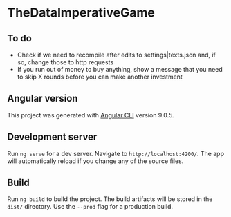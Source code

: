 # TheDataImperativeGame

## To do

* Check if we need to recompile after edits to settings|texts.json and, if so, change those to http requests 
* If you run out of money to buy anything, show a message that you need to skip X rounds before you can make another investment

## Angular version

This project was generated with [Angular CLI](https://github.com/angular/angular-cli) version 9.0.5.

## Development server

Run `ng serve` for a dev server. Navigate to `http://localhost:4200/`. The app will automatically reload if you change any of the source files.

## Build

Run `ng build` to build the project. The build artifacts will be stored in the `dist/` directory. Use the `--prod` flag for a production build.
